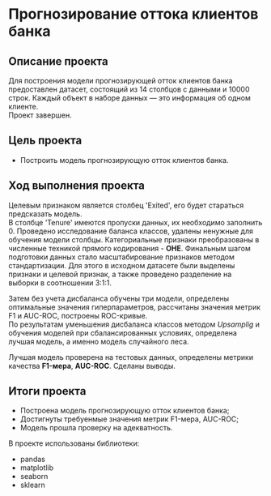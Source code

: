 # Прогнозирование оттока клиентов банка
## Описание проекта

Для построения модели прогнозирующей отток клиентов банка предоставлен датасет, состоящий из 14 столбцов с данными и 10000 строк. Каждый объект в наборе данных — это информация об одном клиенте.
<br>Проект завершен.

## Цель проекта
- Построить модель прогнозирующую отток клиентов банка.

## Ход выполнения проекта
Целевым признаком является столбец 'Exited', его будет стараться предсказать модель. 
<br>В столбце 'Tenure' имеются пропуски данных, их необходимо заполнить 0. Проведено исследование баланса классов, удалены ненужные для обучения модели столбцы. Категориальные признаки преобразованы в численные техникой прямого кодирования - **OHE**. Финальным шагом подготовки данных стало масштабирование признаков методом стандартизации. Для этого в исходном датасете были выделены признаки и целевой признак, а также проведено разделение на выборки в соотношении 3:1:1.

Затем без учета дисбаланса обучены три модели, определены оптимальные значения гиперпараметров, рассчитаны значения метрик F1 и AUC-ROC, построены ROC-кривые.
<br>По результатам уменьшения дисбаланса классов методом *Upsamplig* и обучения моделей при сбалансированных условиях, определена лучшая модель, а именно модель случайного леса.

Лучшая модель проверена на тестовых данных, определены метрики качества **F1-мера**, **AUC-ROC**. Сделаны выводы.

## Итоги проекта
- Построена модель прогнозирующую отток клиентов банка;
- Достигнуты требуенмые значения метрик F1-мера, AUC-ROC;
- Модель прошла проверку на адекватность.

В проекте использованы библиотеки:
- pandas
- matplotlib
- seaborn
- sklearn
